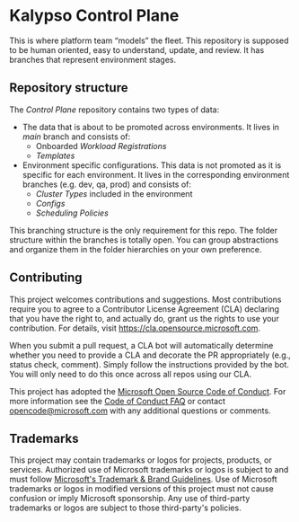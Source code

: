 # Kalypso Control Plane

This is where platform team “models” the fleet. This repository is supposed to be human oriented, easy to understand, update, and review.  It has branches that represent environment stages. 

<!--
## Control Plane Abstractions

This repository operates with the abstractions like `Cluster Type`, `Reconciler`, `Template`, `Config`, `Workload`, `Workload Registration`, `Deployment Target` and `Scheduling Policy`.

### Cluster Type

TBD

### Reconciler

TBD

### Template

TBD

### Config

TBD

### Workload

TBD

### Workload Registration

TBD

### Deployment Target

TBD

### Scheduling Policy

TBD

#### Draft Diagram

![draft-abstractions-diagram](./docs/images/draft-abstractions-diagram.png)

-->

## Repository structure

The *Control Plane* repository contains two types of data:

- The data that is about to be promoted across environments. It lives in *main* branch and consists of:
  - Onboarded *Workload Registrations*
  - *Templates*
- Environment specific configurations. This data is not promoted as it is specific for each environment. It lives in the corresponding environment branches (e.g. dev, qa, prod) and consists of: 
  - *Cluster Types* included in the environment
  - *Configs*
  - *Scheduling Policies*

This branching structure is the only requirement for this repo. The folder structure within the branches is totally open. You can group abstractions and organize them in the folder hierarchies on your own preference.   

## Contributing

This project welcomes contributions and suggestions.  Most contributions require you to agree to a
Contributor License Agreement (CLA) declaring that you have the right to, and actually do, grant us
the rights to use your contribution. For details, visit https://cla.opensource.microsoft.com.

When you submit a pull request, a CLA bot will automatically determine whether you need to provide
a CLA and decorate the PR appropriately (e.g., status check, comment). Simply follow the instructions
provided by the bot. You will only need to do this once across all repos using our CLA.

This project has adopted the [Microsoft Open Source Code of Conduct](https://opensource.microsoft.com/codeofconduct/).
For more information see the [Code of Conduct FAQ](https://opensource.microsoft.com/codeofconduct/faq/) or
contact [opencode@microsoft.com](mailto:opencode@microsoft.com) with any additional questions or comments.

## Trademarks

This project may contain trademarks or logos for projects, products, or services. Authorized use of Microsoft 
trademarks or logos is subject to and must follow 
[Microsoft's Trademark & Brand Guidelines](https://www.microsoft.com/en-us/legal/intellectualproperty/trademarks/usage/general).
Use of Microsoft trademarks or logos in modified versions of this project must not cause confusion or imply Microsoft sponsorship.
Any use of third-party trademarks or logos are subject to those third-party's policies.

